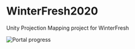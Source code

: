 # WinterFresh2020
Unity Projection Mapping project for WinterFresh

![Portal progress](gif/backdrop.gif)
